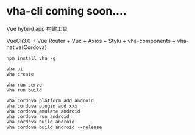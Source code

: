 # vha-cli coming soon....
Vue hybrid app 构建工具

VueCli3.0 + Vue Router + Vux + Axios + Stylu + vha-components + vha-native(Cordova)


```shell
npm install vha -g
```

```
vha ui
vha create

vha run serve
vha run build

vha cordova platform add android
vha cordova plugin add xxx
vha cordova emulate android
vha cordova run android
vha cordova build android
vha cordova build android --release
```


